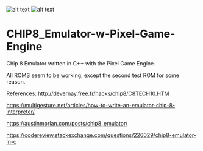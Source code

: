 ![alt text](https://github.com/Max4nd/CHIP8_Emulator-w-Pixel-Game-Engine/blob/master/capture1.PNG)
![alt text](https://github.com/Max4nd/CHIP8_Emulator-w-Pixel-Game-Engine/blob/master/capture2.PNG)
# CHIP8_Emulator-w-Pixel-Game-Engine

Chip 8 Emulator written in C++ with the Pixel Game Engine.

All ROMS seem to be working, except the second test ROM for some reason.

References:
http://devernay.free.fr/hacks/chip8/C8TECH10.HTM

https://multigesture.net/articles/how-to-write-an-emulator-chip-8-interpreter/

https://austinmorlan.com/posts/chip8_emulator/

https://codereview.stackexchange.com/questions/226029/chip8-emulator-in-c

